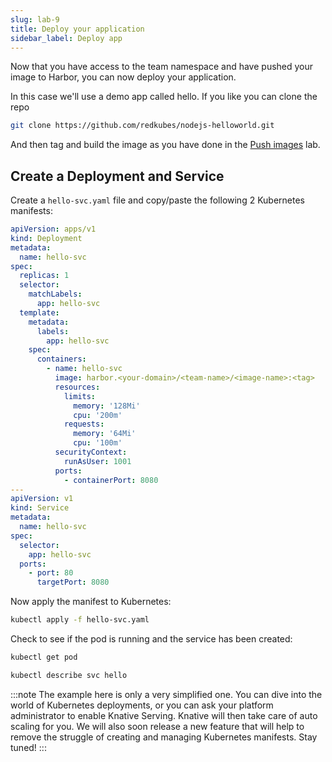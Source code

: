 ```yaml
---
slug: lab-9
title: Deploy your application
sidebar_label: Deploy app
---
```


Now that you have access to the team namespace and have pushed your image to Harbor, you can now deploy your application.

In this case we'll use a demo app called hello. If you like you can clone the repo

```bash
git clone https://github.com/redkubes/nodejs-helloworld.git
```

And then tag and build the image as you have done in the [Push images](lab-5.md) lab.

## Create a Deployment and Service

Create a `hello-svc.yaml` file and copy/paste the following 2 Kubernetes manifests:

```yaml
apiVersion: apps/v1
kind: Deployment
metadata:
  name: hello-svc
spec:
  replicas: 1
  selector:
    matchLabels:
      app: hello-svc
  template:
    metadata:
      labels:
        app: hello-svc
    spec:
      containers:
        - name: hello-svc
          image: harbor.<your-domain>/<team-name>/<image-name>:<tag>
          resources:
            limits:
              memory: '128Mi'
              cpu: '200m'
            requests:
              memory: '64Mi'
              cpu: '100m'
          securityContext:
            runAsUser: 1001
          ports:
            - containerPort: 8080
---
apiVersion: v1
kind: Service
metadata:
  name: hello-svc
spec:
  selector:
    app: hello-svc
  ports:
    - port: 80
      targetPort: 8080
```


Now apply the manifest to Kubernetes:

```bash
kubectl apply -f hello-svc.yaml
```

Check to see if the pod is running and the service has been created:

```bash
kubectl get pod
```

```bash
kubectl describe svc hello
```

:::note
The example here is only a very simplified one. You can dive into the world of Kubernetes deployments, or you can ask your platform administrator to enable Knative Serving. Knative will then take care of auto scaling for you. We will also soon release a new feature that will help to remove the struggle of creating and managing Kubernetes manifests. Stay tuned!
:::
